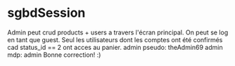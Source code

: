 # sgbdSession

Admin peut crud products + users a travers l'écran principal.
On peut se log en tant que guest.
Seul les utilisateurs dont les comptes ont été confirmés cad status_id == 2 ont acces au panier.
admin pseudo: theAdmin69
admin mdp: admin
Bonne correction! :)
